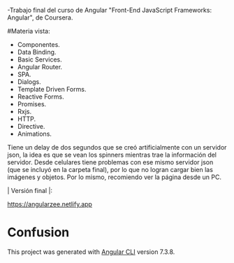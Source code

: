  -Trabajo final del curso de Angular "Front-End JavaScript Frameworks: Angular", de Coursera. 
 
 #Materia vista:

- Componentes.
- Data Binding.
- Basic Services.
- Angular Router.
- SPA.
- Dialogs.
- Template Driven Forms.
- Reactive Forms.
- Promises.
- Rxjs.
- HTTP.
- Directive.
- Animations.

Tiene un delay de dos segundos que se creó artificialmente con un servidor json, la idea es que se vean los spinners mientras trae la información del servidor. Desde celulares tiene problemas con ese mismo servidor json (que se incluyó en la carpeta final), por lo que no logran cargar bien las imágenes y objetos. Por lo mismo, recomiendo ver la página desde un PC.

| Versión final |:

https://angularzee.netlify.app

# Confusion

This project was generated with [Angular CLI](https://github.com/angular/angular-cli) version 7.3.8.


